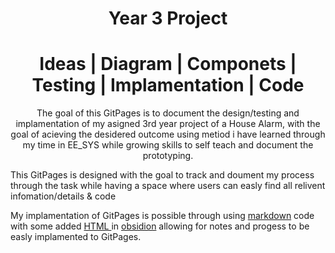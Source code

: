 
# <center>Year 3 Project</center>

# <center>Ideas | Diagram | Componets | Testing | Implamentation | Code</center>

<div align="center">
The goal of this GitPages is to document the design/testing and implamentation of my asigned 3rd year project of a House Alarm, with the goal of acieving the desidered outcome using metiod i have learned through my time in EE_SYS while growing skills to self teach and document the prototyping.
</div>

This GitPages is designed with the goal to track and doument my process through the task while having a space where users can easly find all relivent infomation/details & code

My implamentation of GitPages is possible through using [markdown](/https://daringfireball.net/projects/markdown/syntax) code with some added [HTML ](/https://www.freecodecamp.org/news/html-and-html5-example/) in [obsidion](/https://obsidian.md/) allowing for notes and progess to be easly implamented to GitPages. 

<html>
  <body background="https://fuscior.github.io/Images/Black_background.PNG">
  </body>
</html>



